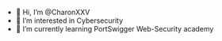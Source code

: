- 👋 Hi, I’m @CharonXXV
- 👀 I’m interested in Cybersecurity
- 🌱 I’m currently learning PortSwigger Web-Security academy
<!---
CharonXXV/CharonXXV is a ✨ special ✨ repository because its `README.md` (this file) appears on your GitHub profile.
You can click the Preview link to take a look at your changes.
--->
